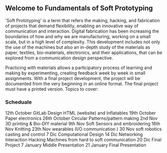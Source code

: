 ## Welcome to Fundamentals of Soft Prototyping

'Soft Prototyping' is a term that refers the making, hacking, and fabrication of projects that demand flexibility, enabling an innovative way of communication and interaction.
Digital fabrication has been increasing the boundaries of how and why we are manufacturing, working on a small scale, but in a high level of complexity. This development includes not only the use of the machines but also an in-depth study of the materials as paper, textiles, bio-materials, electronics, and their applications, that can be explored from a communication design perspective.

Practicing with materials allows a participatory process of learning and making by experimenting, creating feedback week by week in small assignments. With a final project development, the project will be documented from the very beginning in an online format. The final project must have a printed version.
Topics to cover:


### Scheduale

12th October
GitLab Design HTML  (website) and Inflatables
19th October
Paper electronics 
26th October
Circular Patterns/pattern making
2nd Nov
3D printing & Bio-DIY material
9th Nov
Soft Sensors and embroidering
16th Nov
Knitting 
23th  Nov
wearables (I/O communication )
30 Nov
soft robotics casting and control 
7 Dic
Computational Design 
14 Dic
Networking Interaction 
Hacking Machines from hard to soft communication 
20  Dic
Final Project
7 January
Middle Presentation 
21 January 
Final Presentation


